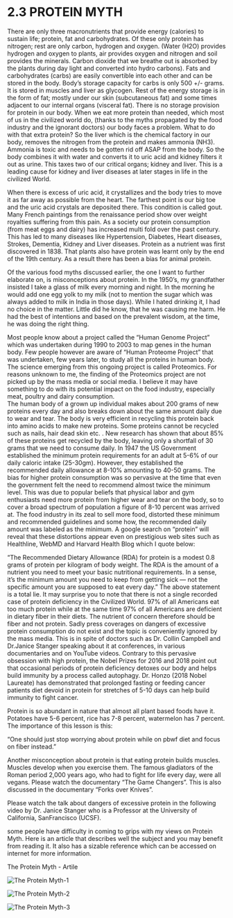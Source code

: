 # 2.3 PROTEIN MYTH 

There are only three macronutrients that provide energy (calories) to sustain life;
protein, fat and carbohydrates. Of these only protein has nitrogen; rest are only carbon, hydrogen and oxygen. (Water (H2O) provides hydrogen and oxygen to plants, air provides oxygen and nitrogen and soil provides the minerals. Carbon dioxide that we breathe out is absorbed by the plants during day light and converted into hydro carbons).
Fats and carbohydrates (carbs) are easily convertible into each other and can be stored in the body. Body’s storage capacity for carbs is only 500 +/- grams. It is stored in muscles and liver as glycogen. Rest of the energy storage is in the form of fat; mostly under our skin (subcutaneous fat) and some times adjacent to our internal organs (visceral fat). There is no storage provision for protein in our body. When we eat more protein than needed, which most of us in the civilized world do, (thanks to the myths propagated by the food industry and the ignorant doctors) our body faces a problem. What to do with that extra protein? So the liver which is the chemical factory in our body, removes the nitrogen from the protein and makes ammonia (NH3). Ammonia is toxic and needs to be gotten rid off ASAP from the body. So the body combines it with water and converts it to uric acid and kidney filters it out as urine. 
This taxes two of our critical organs; kidney and liver. This is a leading cause for kidney and liver diseases at later stages in life in the civilized World. 

When there is excess of uric acid, it crystallizes and the body tries to move it as far away as possible from the heart. The farthest point is our big toe and the uric acid crystals are deposited there. This condition is called gout. Many French paintings from the renaissance period show over weight royalties suffering from this pain. 
As a society our protein consumption (from meat eggs and dairy) has increased multi fold over the past century. This has led to many diseases like Hypertension, Diabetes, Heart diseases, Strokes, Dementia, Kidney and Liver diseases. 
Protein as a nutrient was first discovered in 1838. That plants also have protein was learnt only by the end of the 19th century. As a result there has been a bias for animal protein.

Of the various food myths discussed earlier, the one I want to further elaborate on, is misconceptions about protein. 
In the 1950’s, my grandfather insisted I take a glass of milk every morning and night. In the morning he would add one egg yolk to my milk (not to mention the sugar which was always added to milk in India in those days). While I hated drinking it, I had no choice in the matter. Little did he know, that he was causing me harm. He had the best of intentions and based on the prevalent wisdom, at the time, he was doing the right thing. 

Most people know about a project called the “Human Genome Project” which was undertaken during 1990 to 2003 to map genes in the human body.  Few people however are aware of “Human Proteome Project” that  was undertaken, few years later, to study all the proteins in human body. The science emerging from this ongoing project is called Proteomics. For reasons unknown to me, the finding of the Proteomics project are not picked up by the mass media or social media. I believe it may have something to do with its potential impact on the food industry, especially meat, poultry and dairy consumption.  
The human body of a grown up individual makes about 200 grams of new proteins every day and also breaks down about the same amount daily due to wear and tear. The body is very efficient in recycling this protein back into amino acids to make new proteins. Some proteins cannot be recycled such as nails, hair dead skin etc. . New research has shown that about 85% of these proteins get recycled by the body, leaving only a shortfall of 30 grams that we need to consume daily. 
In 1947 the US Government established the minimum protein requirements for an adult at 5-6% of our daily  caloric intake (25-30gm). However, they established the recommended daily allowance at 8-10% amounting to 40-50 grams. The bias for higher protein consumption was so pervasive at the time that even the government felt the need to recommend almost twice the minimum level. This was due to popular beliefs that physical labor and gym enthusiasts need more protein from higher wear and tear on the body, so to cover a broad spectrum of population  a figure of 8-10 percent was arrived at. 
The food industry in its zeal to sell more food, distorted these minimum and recommended guidelines and some how, the recommended daily amount was labeled as the minimum. 
A google search on “protein” will reveal that these distortions appear even on prestigious web sites such as Healthline, WebMD and Harvard Health Blog which I quote below:

“The Recommended Dietary Allowance (RDA) for protein is a modest 0.8 grams of protein per kilogram of body weight. The RDA is the amount of a nutrient you need to meet your basic nutritional requirements. In a sense, it’s the minimum amount you need to keep from getting sick — not the specific amount you are supposed to eat every day.”
The above statement is a total lie. It may surprise you to note that there is not a single recorded case of protein deficiency in the Civilized World.  97% of all Americans eat too much protein while at the same time 97% of all Americans are deficient in dietary fiber in their diets. 
The nutrient of concern therefore should be fiber and not protein. Sadly press coverages on dangers of excessive protein consumption do not exist and the topic is conveniently ignored by the mass media. This is in spite of doctors such as Dr. Collin Campbell and Dr.Janice Stanger speaking about it at conferences, in various documentaries and on YouTube videos. 
Contrary to this pervasive obsession with high protein, the Nobel Prizes for 2016 and 2018 point out that occasional periods of protein deficiency detoxes our body and helps build immunity by a process called autophagy. 
Dr. Honzo (2018 Nobel Laureate) has demonstrated that prolonged fasting or feeding cancer patients diet devoid in protein for stretches of 5-10 days can help build immunity to fight cancer. 

Protein is so abundant in nature that almost all plant based foods have it. Potatoes have 5-6 percent, rice has 7-8 percent, watermelon has 7 percent. The importance of this lesson is this: 

 “One should just stop worrying about protein while on pbwf diet and focus on fiber instead.”

Another misconception about protein is that eating protein builds muscles. Muscles develop when you exercise them. The famous gladiators of the Roman period 2,000 years ago, who had to fight for life every day, were all vegans. Please watch the documentary “The Game Changers”. This is also discussed in the documentary “Forks over Knives”.

Please watch the talk about dangers of excessive protein in the following video by Dr. Janice Stanger who is a Professor at the University of California, SanFrancisco (UCSF).


some people have difficulty in coming to grips with my views on Protein Myth. Here is an article that describes well the subject and you may benefit from reading it. It also has a sizable reference which can be accessed on internet for more information.

The Protein Myth - Artile

![The Protein Myth-1](./images/The%20Protein%20Myth-1.jpeg)

![The Protein Myth-2](./images/The%20Protein%20Myth-2.jpeg)

![The Protein Myth-3](./images/The%20Protein%20Myth-3.jpeg)

